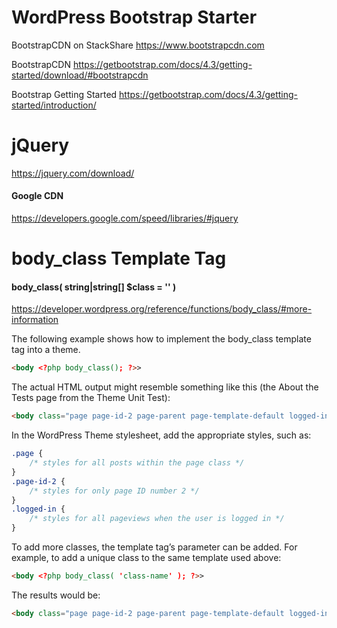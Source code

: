 # WordPress Bootstrap Starter

BootstrapCDN on StackShare
https://www.bootstrapcdn.com

BootstrapCDN
https://getbootstrap.com/docs/4.3/getting-started/download/#bootstrapcdn

Bootstrap Getting Started
https://getbootstrap.com/docs/4.3/getting-started/introduction/


# jQuery
https://jquery.com/download/

#### Google CDN
https://developers.google.com/speed/libraries/#jquery


# body_class Template Tag

#### body_class( string|string[] $class = '' )
https://developer.wordpress.org/reference/functions/body_class/#more-information

The following example shows how to implement the body_class template tag into a theme.
```html
<body <?php body_class(); ?>>
```

The actual HTML output might resemble something like this (the About the Tests page from the Theme Unit Test):
```html
<body class="page page-id-2 page-parent page-template-default logged-in">
```

In the WordPress Theme stylesheet, add the appropriate styles, such as:
```css
.page {
    /* styles for all posts within the page class */
}
.page-id-2 {
    /* styles for only page ID number 2 */
}
.logged-in {
    /* styles for all pageviews when the user is logged in */
}
```
To add more classes, the template tag’s parameter can be added. For example, to add a unique class to the same template used above:
```html
<body <?php body_class( 'class-name' ); ?>>
```

The results would be:
```html
<body class="page page-id-2 page-parent page-template-default logged-in class-name">
```
